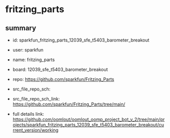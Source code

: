 # fritzing_parts
 
## summary 
* id: sparkfun_fritzing_parts_12039_sfe_t5403_barometer_breakout
* user: sparkfun
* name: fritzing_parts
* board: 12039_sfe_t5403_barometer_breakout
* repo: https://github.com/sparkfun/Fritzing_Parts



* src_file_repo_sch: 
* src_file_repo_sch_link: https://github.com/sparkfun/Fritzing_Parts/tree/main/
* full details link: https://github.com/oomlout/oomlout_oomp_project_bot_v_2/tree/main/projects/sparkfun_fritzing_parts_12039_sfe_t5403_barometer_breakout/current_version/working  







